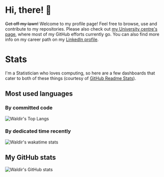 # Hi, there! :wave:

~~Get off my lawn!~~ Welcome to my profile page! Feel free to browse, use and contribute to my repositories. Please also check out [my University centre's page](https://github.com/ocbe-uio/), where most of my GitHub efforts currently go. You can also find more info on my career path on my [LinkedIn profile](https://www.linkedin.com/in/waldir-leoncio-40899618b/).

# Stats

I'm a Statistician who loves computing, so here are a few dashboards that cater to both of these things (courtesy of [GitHub Readme Stats](https://github.com/anuraghazra/github-readme-stats)).

## Most used languages

### By committed code

![Waldir's Top Langs](https://github-readme-stats.vercel.app/api/top-langs/?username=wleoncio&langs_count=8&layout=compact&theme=dark&hide_title=true&hide_border=true)

### By dedicated time recently

![Waldir's wakatime stats](https://github-readme-stats.vercel.app/api/wakatime?username=wleoncio&theme=dark&hide_border=true&hide_title=true&v=2&layout=compact)

## My GitHub stats

![Waldir's GitHub stats](https://github-readme-stats.vercel.app/api?username=wleoncio&count_private=true&show_icons=true&theme=dark&hide_title=true&hide_border=true)
